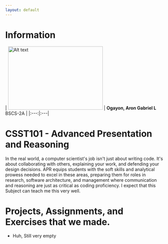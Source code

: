 ```yaml
---
layout: default
---
```


# Information

| <img src="{{'/assets/images/pfp.jpg?v=' | append: site.github.build_revision | relative_url }}" alt="Alt text" width="300" height="200"> | **Ogayon, Aron Gabriel L** <br/>BSCS-2A |
|:---:|:---|

# CSST101 - Advanced Presentation and Reasoning
In the real world, a computer scientist's job isn't just about writing code. It's about collaborating with others, explaining your work, and defending your design decisions. APR equips students with the soft skills and analytical prowess needed to excel in these areas, preparing them for roles in research, software architecture, and management where communication and reasoning are just as critical as coding proficiency. I expect that this Subject can teach me this very well.

# Projects, Assignments, and Exercises that we made.
* Huh, Still very empty

